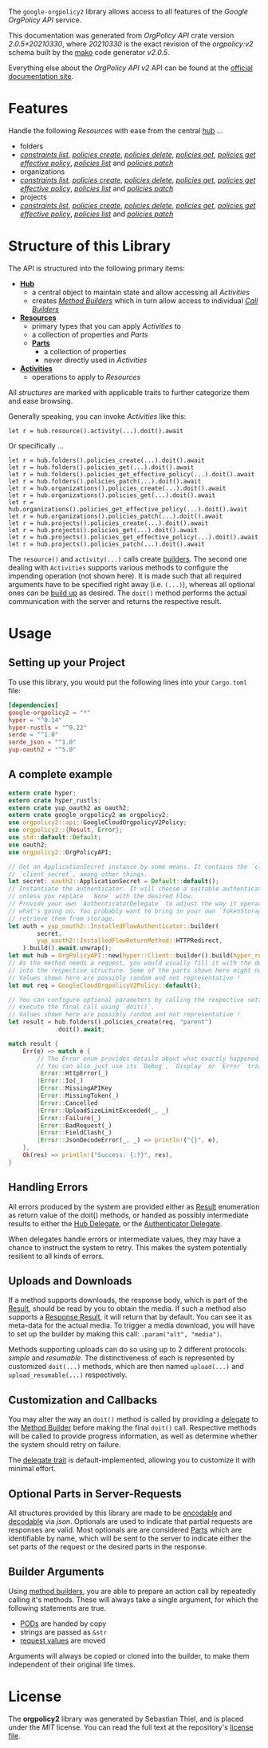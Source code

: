 <!---
DO NOT EDIT !
This file was generated automatically from 'src/mako/api/README.md.mako'
DO NOT EDIT !
-->
The `google-orgpolicy2` library allows access to all features of the *Google OrgPolicy API* service.

This documentation was generated from *OrgPolicy API* crate version *2.0.5+20210330*, where *20210330* is the exact revision of the *orgpolicy:v2* schema built by the [mako](http://www.makotemplates.org/) code generator *v2.0.5*.

Everything else about the *OrgPolicy API* *v2* API can be found at the
[official documentation site](https://cloud.google.com/resource-manager/docs/organization-policy/understanding-constraints).
# Features

Handle the following *Resources* with ease from the central [hub](https://docs.rs/google-orgpolicy2/2.0.5+20210330/google_orgpolicy2/OrgPolicyAPI) ... 

* folders
 * [*constraints list*](https://docs.rs/google-orgpolicy2/2.0.5+20210330/google_orgpolicy2/api::FolderConstraintListCall), [*policies create*](https://docs.rs/google-orgpolicy2/2.0.5+20210330/google_orgpolicy2/api::FolderPolicyCreateCall), [*policies delete*](https://docs.rs/google-orgpolicy2/2.0.5+20210330/google_orgpolicy2/api::FolderPolicyDeleteCall), [*policies get*](https://docs.rs/google-orgpolicy2/2.0.5+20210330/google_orgpolicy2/api::FolderPolicyGetCall), [*policies get effective policy*](https://docs.rs/google-orgpolicy2/2.0.5+20210330/google_orgpolicy2/api::FolderPolicyGetEffectivePolicyCall), [*policies list*](https://docs.rs/google-orgpolicy2/2.0.5+20210330/google_orgpolicy2/api::FolderPolicyListCall) and [*policies patch*](https://docs.rs/google-orgpolicy2/2.0.5+20210330/google_orgpolicy2/api::FolderPolicyPatchCall)
* organizations
 * [*constraints list*](https://docs.rs/google-orgpolicy2/2.0.5+20210330/google_orgpolicy2/api::OrganizationConstraintListCall), [*policies create*](https://docs.rs/google-orgpolicy2/2.0.5+20210330/google_orgpolicy2/api::OrganizationPolicyCreateCall), [*policies delete*](https://docs.rs/google-orgpolicy2/2.0.5+20210330/google_orgpolicy2/api::OrganizationPolicyDeleteCall), [*policies get*](https://docs.rs/google-orgpolicy2/2.0.5+20210330/google_orgpolicy2/api::OrganizationPolicyGetCall), [*policies get effective policy*](https://docs.rs/google-orgpolicy2/2.0.5+20210330/google_orgpolicy2/api::OrganizationPolicyGetEffectivePolicyCall), [*policies list*](https://docs.rs/google-orgpolicy2/2.0.5+20210330/google_orgpolicy2/api::OrganizationPolicyListCall) and [*policies patch*](https://docs.rs/google-orgpolicy2/2.0.5+20210330/google_orgpolicy2/api::OrganizationPolicyPatchCall)
* projects
 * [*constraints list*](https://docs.rs/google-orgpolicy2/2.0.5+20210330/google_orgpolicy2/api::ProjectConstraintListCall), [*policies create*](https://docs.rs/google-orgpolicy2/2.0.5+20210330/google_orgpolicy2/api::ProjectPolicyCreateCall), [*policies delete*](https://docs.rs/google-orgpolicy2/2.0.5+20210330/google_orgpolicy2/api::ProjectPolicyDeleteCall), [*policies get*](https://docs.rs/google-orgpolicy2/2.0.5+20210330/google_orgpolicy2/api::ProjectPolicyGetCall), [*policies get effective policy*](https://docs.rs/google-orgpolicy2/2.0.5+20210330/google_orgpolicy2/api::ProjectPolicyGetEffectivePolicyCall), [*policies list*](https://docs.rs/google-orgpolicy2/2.0.5+20210330/google_orgpolicy2/api::ProjectPolicyListCall) and [*policies patch*](https://docs.rs/google-orgpolicy2/2.0.5+20210330/google_orgpolicy2/api::ProjectPolicyPatchCall)




# Structure of this Library

The API is structured into the following primary items:

* **[Hub](https://docs.rs/google-orgpolicy2/2.0.5+20210330/google_orgpolicy2/OrgPolicyAPI)**
    * a central object to maintain state and allow accessing all *Activities*
    * creates [*Method Builders*](https://docs.rs/google-orgpolicy2/2.0.5+20210330/google_orgpolicy2/client::MethodsBuilder) which in turn
      allow access to individual [*Call Builders*](https://docs.rs/google-orgpolicy2/2.0.5+20210330/google_orgpolicy2/client::CallBuilder)
* **[Resources](https://docs.rs/google-orgpolicy2/2.0.5+20210330/google_orgpolicy2/client::Resource)**
    * primary types that you can apply *Activities* to
    * a collection of properties and *Parts*
    * **[Parts](https://docs.rs/google-orgpolicy2/2.0.5+20210330/google_orgpolicy2/client::Part)**
        * a collection of properties
        * never directly used in *Activities*
* **[Activities](https://docs.rs/google-orgpolicy2/2.0.5+20210330/google_orgpolicy2/client::CallBuilder)**
    * operations to apply to *Resources*

All *structures* are marked with applicable traits to further categorize them and ease browsing.

Generally speaking, you can invoke *Activities* like this:

```Rust,ignore
let r = hub.resource().activity(...).doit().await
```

Or specifically ...

```ignore
let r = hub.folders().policies_create(...).doit().await
let r = hub.folders().policies_get(...).doit().await
let r = hub.folders().policies_get_effective_policy(...).doit().await
let r = hub.folders().policies_patch(...).doit().await
let r = hub.organizations().policies_create(...).doit().await
let r = hub.organizations().policies_get(...).doit().await
let r = hub.organizations().policies_get_effective_policy(...).doit().await
let r = hub.organizations().policies_patch(...).doit().await
let r = hub.projects().policies_create(...).doit().await
let r = hub.projects().policies_get(...).doit().await
let r = hub.projects().policies_get_effective_policy(...).doit().await
let r = hub.projects().policies_patch(...).doit().await
```

The `resource()` and `activity(...)` calls create [builders][builder-pattern]. The second one dealing with `Activities` 
supports various methods to configure the impending operation (not shown here). It is made such that all required arguments have to be 
specified right away (i.e. `(...)`), whereas all optional ones can be [build up][builder-pattern] as desired.
The `doit()` method performs the actual communication with the server and returns the respective result.

# Usage

## Setting up your Project

To use this library, you would put the following lines into your `Cargo.toml` file:

```toml
[dependencies]
google-orgpolicy2 = "*"
hyper = "^0.14"
hyper-rustls = "^0.22"
serde = "^1.0"
serde_json = "^1.0"
yup-oauth2 = "^5.0"
```

## A complete example

```Rust
extern crate hyper;
extern crate hyper_rustls;
extern crate yup_oauth2 as oauth2;
extern crate google_orgpolicy2 as orgpolicy2;
use orgpolicy2::api::GoogleCloudOrgpolicyV2Policy;
use orgpolicy2::{Result, Error};
use std::default::Default;
use oauth2;
use orgpolicy2::OrgPolicyAPI;

// Get an ApplicationSecret instance by some means. It contains the `client_id` and 
// `client_secret`, among other things.
let secret: oauth2::ApplicationSecret = Default::default();
// Instantiate the authenticator. It will choose a suitable authentication flow for you, 
// unless you replace  `None` with the desired Flow.
// Provide your own `AuthenticatorDelegate` to adjust the way it operates and get feedback about 
// what's going on. You probably want to bring in your own `TokenStorage` to persist tokens and
// retrieve them from storage.
let auth = yup_oauth2::InstalledFlowAuthenticator::builder(
        secret,
        yup_oauth2::InstalledFlowReturnMethod::HTTPRedirect,
    ).build().await.unwrap();
let mut hub = OrgPolicyAPI::new(hyper::Client::builder().build(hyper_rustls::HttpsConnector::with_native_roots()), auth);
// As the method needs a request, you would usually fill it with the desired information
// into the respective structure. Some of the parts shown here might not be applicable !
// Values shown here are possibly random and not representative !
let mut req = GoogleCloudOrgpolicyV2Policy::default();

// You can configure optional parameters by calling the respective setters at will, and
// execute the final call using `doit()`.
// Values shown here are possibly random and not representative !
let result = hub.folders().policies_create(req, "parent")
             .doit().await;

match result {
    Err(e) => match e {
        // The Error enum provides details about what exactly happened.
        // You can also just use its `Debug`, `Display` or `Error` traits
         Error::HttpError(_)
        |Error::Io(_)
        |Error::MissingAPIKey
        |Error::MissingToken(_)
        |Error::Cancelled
        |Error::UploadSizeLimitExceeded(_, _)
        |Error::Failure(_)
        |Error::BadRequest(_)
        |Error::FieldClash(_)
        |Error::JsonDecodeError(_, _) => println!("{}", e),
    },
    Ok(res) => println!("Success: {:?}", res),
}

```
## Handling Errors

All errors produced by the system are provided either as [Result](https://docs.rs/google-orgpolicy2/2.0.5+20210330/google_orgpolicy2/client::Result) enumeration as return value of
the doit() methods, or handed as possibly intermediate results to either the 
[Hub Delegate](https://docs.rs/google-orgpolicy2/2.0.5+20210330/google_orgpolicy2/client::Delegate), or the [Authenticator Delegate](https://docs.rs/yup-oauth2/*/yup_oauth2/trait.AuthenticatorDelegate.html).

When delegates handle errors or intermediate values, they may have a chance to instruct the system to retry. This 
makes the system potentially resilient to all kinds of errors.

## Uploads and Downloads
If a method supports downloads, the response body, which is part of the [Result](https://docs.rs/google-orgpolicy2/2.0.5+20210330/google_orgpolicy2/client::Result), should be
read by you to obtain the media.
If such a method also supports a [Response Result](https://docs.rs/google-orgpolicy2/2.0.5+20210330/google_orgpolicy2/client::ResponseResult), it will return that by default.
You can see it as meta-data for the actual media. To trigger a media download, you will have to set up the builder by making
this call: `.param("alt", "media")`.

Methods supporting uploads can do so using up to 2 different protocols: 
*simple* and *resumable*. The distinctiveness of each is represented by customized 
`doit(...)` methods, which are then named `upload(...)` and `upload_resumable(...)` respectively.

## Customization and Callbacks

You may alter the way an `doit()` method is called by providing a [delegate](https://docs.rs/google-orgpolicy2/2.0.5+20210330/google_orgpolicy2/client::Delegate) to the 
[Method Builder](https://docs.rs/google-orgpolicy2/2.0.5+20210330/google_orgpolicy2/client::CallBuilder) before making the final `doit()` call. 
Respective methods will be called to provide progress information, as well as determine whether the system should 
retry on failure.

The [delegate trait](https://docs.rs/google-orgpolicy2/2.0.5+20210330/google_orgpolicy2/client::Delegate) is default-implemented, allowing you to customize it with minimal effort.

## Optional Parts in Server-Requests

All structures provided by this library are made to be [encodable](https://docs.rs/google-orgpolicy2/2.0.5+20210330/google_orgpolicy2/client::RequestValue) and 
[decodable](https://docs.rs/google-orgpolicy2/2.0.5+20210330/google_orgpolicy2/client::ResponseResult) via *json*. Optionals are used to indicate that partial requests are responses 
are valid.
Most optionals are are considered [Parts](https://docs.rs/google-orgpolicy2/2.0.5+20210330/google_orgpolicy2/client::Part) which are identifiable by name, which will be sent to 
the server to indicate either the set parts of the request or the desired parts in the response.

## Builder Arguments

Using [method builders](https://docs.rs/google-orgpolicy2/2.0.5+20210330/google_orgpolicy2/client::CallBuilder), you are able to prepare an action call by repeatedly calling it's methods.
These will always take a single argument, for which the following statements are true.

* [PODs][wiki-pod] are handed by copy
* strings are passed as `&str`
* [request values](https://docs.rs/google-orgpolicy2/2.0.5+20210330/google_orgpolicy2/client::RequestValue) are moved

Arguments will always be copied or cloned into the builder, to make them independent of their original life times.

[wiki-pod]: http://en.wikipedia.org/wiki/Plain_old_data_structure
[builder-pattern]: http://en.wikipedia.org/wiki/Builder_pattern
[google-go-api]: https://github.com/google/google-api-go-client

# License
The **orgpolicy2** library was generated by Sebastian Thiel, and is placed 
under the *MIT* license.
You can read the full text at the repository's [license file][repo-license].

[repo-license]: https://github.com/Byron/google-apis-rsblob/main/LICENSE.md
